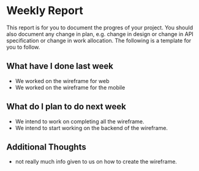 # Weekly Report

This report is for you to document the progres of your project. You should also document any change in plan, e.g. change in design or change in API specification or change in work allocation. The following is a template for you to follow.

## What have I done last week

-   We worked on the wireframe for web
-   We worked on the wireframe for the mobile

## What do I plan to do next week

-   We intend to work on completing all the wireframe.
-   We intend to start working on the backend of the wireframe.

## Additional Thoughts

-   not really much info given to us on how to create the wireframe.
